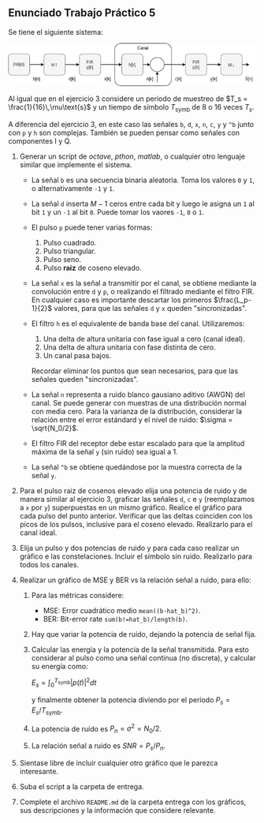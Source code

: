 ## Enunciado Trabajo Práctico 5

Se tiene el siguiente sistema:

![Modulador + Canal + Demodulador](./images/ej05-sistema.png)


Al igual que en el ejercicio 3 considere un periodo de muestreo de
$T_s = \frac{1}{16}\,\mu\text{s}$
y un tiempo de símbolo $T_\text{symb}$ de 8 o 16 veces $T_s$.

A diferencia del ejercicio 3, en este caso las señales `b`, `d`, `x`, `n`, `c`,
`y` y `^b` junto con `p` y `h` son complejas.
También se pueden pensar como señales con componentes I y Q.


1. Generar un script de *octave*, *pthon*, *matlab*, o cualquier otro lenguaje
  similar que implemente el sistema.

    - La señal `b` es una secuencia binaria aleatoria.
      Toma los valores `0` y `1`, o alternativamente `-1` y `1`.
    - La señal `d` inserta $M-1$ ceros entre cada bit y luego le asigna un
      `1` al bit `1` y un `-1` al bit `0`.
      Puede tomar los vaores `-1`, `0` o `1`.
    - El pulso `p` puede tener varias formas:
      1. Pulso cuadrado.
      2. Pulso triangular.
      3. Pulso seno.
      4. Pulso **raiz** de coseno elevado.
    - La señal `x` es la señal a transmitir por el canal, se obtiene mediante la
      convolución entre `d` y `p`, o realizando el filtrado mediante el filtro
      FIR.
      En cualquier caso es importante descartar los primeros $\frac{L_p-1}{2}$
      valores, para que las señales `d` y `x` queden "sincronizadas".
    - El filtro `h` es el equivalente de banda base del canal.
      Utilizaremos:
      1. Una delta de altura unitaria con fase igual a cero (canal ideal).
      2. Una delta de altura unitaria con fase distinta de cero.
      3. Un canal pasa bajos.

      Recordar eliminar los puntos que sean necesarios, para que las señales
      queden "sincronizadas".
    - La señal `n` representa a ruido blanco gausiano aditivo (AWGN) del canal.
      Se puede generar con muestras de una distribución normal con media cero.
      Para la varianza de la distribución, considerar la relación entre
      el error estándard y el nivel de ruido:
      $\sigma = \sqrt{N_0/2}$.

    - El filtro FIR del receptor debe estar escalado para que la amplitud máxima
      de la señal `y` (sin ruido) sea igual a 1.

    - La señal `^b` se obtiene quedándose por la muestra correcta de la señal
      `y`.

2. Para el pulso raiz de cosenos elevado elija una potencia de ruido y de
   manera similar al ejercicio 3, graficar las señales `d`, `c` e `y`
  (reemplazamos a `x` por `y`) superpuestas en un mismo gráfico.
  Realice el gráfico para cada pulso del punto anterior.
  Verificar que las deltas coinciden con los picos de los pulsos, inclusive
  para el coseno elevado.
  Realizarlo para el canal ideal.

3. Elija un pulso y dos potencias de ruido y para cada caso realizar un
  gráfico e las constelaciones.
  Incluir el símbolo sin ruido.
  Realizarlo para todos los canales.

4. Realizar un gráfico de MSE y BER vs la relación señal a ruido, para ello:
    1. Para las métricas considere:
       - MSE: Error cuadrático medio `mean((b-hat_b)^2)`.
       - BER: Bit-error rate `sum(b!=hat_b)/length(b)`.
    2. Hay que variar la potencia de ruido, dejando la potencia de señal fija.
    3. Calcular las energía y la potencia de la señal transmitida.
        Para esto considerar al pulso como una señal continua (no discreta),
        y calcular su energía como:

        $E_s = \int_{0}^{T_{\text{symb}}} |p(t)|^2 dt$

        y finalmente obtener la potencia diviendo por el período
        $P_s = E_s/T_{\text{symb}}$.
    4. La potencia de ruido es $P_n = \sigma^2 = N_0/2$.
    5. La relación señal a ruido es $SNR = P_s/P_n$.

5. Sientase libre de incluir cualquier otro gráfico que le parezca interesante.

6. Suba el script a la carpeta de entrega.

7. Complete el archivo `README.md` de la carpeta entrega con los gráficos,
    sus descripciones y la información que considere relevante.

